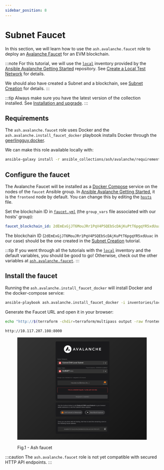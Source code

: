 ```yaml
---
sidebar_position: 8
---
```


# Subnet Faucet

In this section, we will learn how to use the `ash.avalanche.faucet` role to deploy an [Avalanche Faucet](https://github.com/ava-labs/avalanche-faucet) for an EVM blockchain.

:::note
For this tutorial, we will use the [`local`](https://github.com/AshAvalanche/ansible-avalanche-getting-started/tree/main/inventories/local) inventory provided by the [Ansible Avalanche Getting Started](https://github.com/AshAvalanche/ansible-avalanche-getting-started) repository. See [Create a Local Test Network](./local-test-network) for details.

We should also have created a Subnet and a blockchain, see [Subnet Creation](/docs/toolkit/ansible-avalanche-collection/tutorials/subnet-creation) for details.
:::

:::tip
Always make sure you have the latest version of the collection installed. See [Installation and upgrade](/docs/toolkit/ansible-avalanche-collection/installation).
:::

## Requirements

The `ash.avalanche.faucet` role uses Docker and the `ash.avalanche.install_faucet_docker` playbook installs Docker through the [geerlingguy.docker](https://galaxy.ansible.com/geerlingguy/docker).

We can make this role available locally with:

```bash
ansible-galaxy install -r ansible_collections/ash/avalanche/requirements.yml
```

## Configure the faucet

The Avalanche Faucet will be installed as a [Docker Compose](https://docs.docker.com/compose/) service on the nodes of the `faucet` Ansible group. In [Ansible Avalanche Getting Started](https://github.com/AshAvalanche/ansible-avalanche-getting-started), it is the `frontend` node by default. You can change this by editing the [`hosts`](https://github.com/AshAvalanche/ansible-avalanche-getting-started/blob/main/inventories/local/hosts) file.

Set the blockchain ID in [`faucet.yml`](https://github.com/AshAvalanche/ansible-avalanche-getting-started/tree/main/inventories/local/group_vars/faucet.yml) (the `group_vars` file associated with our hosts' group):

```yaml title="inventories/local/group_vars/faucet.yml"
faucet_blockchain_id: 2dEmExGjJT6MouJRr1PqV4PSQEbScDAjKuPtT6pgqYR5xdUuac
```

The blockchain ID (`2dEmExGjJT6MouJRr1PqV4PSQEbScDAjKuPtT6pgqYR5xdUuac` in our case) should be the one created in the [Subnet Creation](/docs/toolkit/ansible-avalanche-collection/tutorials/subnet-creation) tutorial.

:::tip
If you went through all the tutorials with the [`local`](https://github.com/AshAvalanche/ansible-avalanche-getting-started/tree/main/inventories/local) inventory and the default variables, you should be good to go! Otherwise, check out the other variables at [`ash.avalanche.faucet`](/docs/toolkit/ansible-avalanche-collection/reference/roles/avalanche-faucet).
:::

## Install the faucet

Running the `ash.avalanche.install_faucet_docker` will install Docker and the docker-compose service:

```bash
ansible-playbook ash.avalanche.install_faucet_docker -i inventories/local
```

Generate the Faucet URL and open it in your browser:

```bash title="Command"
echo "http://$(terraform -chdir=terraform/multipass output -raw frontend_ip):8000"
```

```bash title="Sample output"
http://10.117.207.108:8000
```

<figure>

![Ash faucet](/img/ash-faucet.png)

<figcaption style={{textAlign: 'center'}}>Fig.1 - Ash faucet</figcaption>
</figure>

:::caution
The `ash.avalanche.faucet` role is not yet compatible with secured HTTP API endpoints.
:::
